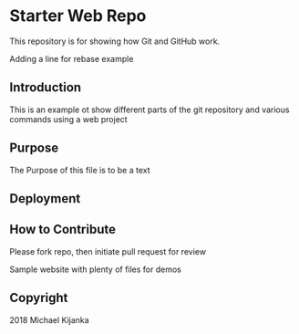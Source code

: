 # Starter Web Repo

This repository is for showing how Git and GitHub work.

Adding a line for rebase example

## Introduction

This is an example ot show different parts of the git repository and various commands using a web project

## Purpose

The Purpose of this file is to be a text

## Deployment

## How to Contribute
Please fork repo, then initiate pull request for review

Sample website with plenty of files for demos

## Copyright
2018 Michael Kijanka